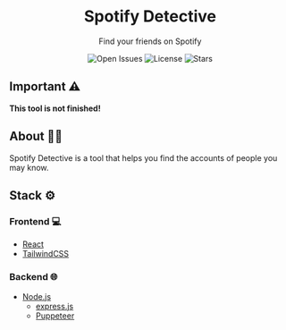<h1 align="center">
  Spotify Detective
</h1>
<!--<div align="center">
  <img src="https://user-images.githubusercontent.com/89240346/209046743-466eccb9-d3de-48ad-8a28-76f2e956e43b.png" width="200" height="200">
</div>-->
<p align="center">
  Find your friends on Spotify
</p>
<p align="center">
  <img src="https://img.shields.io/github/issues/arthurmatthew/spotify-detective" alt="Open Issues">
  <img src="https://img.shields.io/github/license/arthurmatthew/spotify-detective" alt="License">
  <img src="https://img.shields.io/github/stars/arthurmatthew/spotify-detective" alt="Stars">
</p>

## Important ⚠

**This tool is not finished!**

## About 💁‍♂️

Spotify Detective is a tool that helps you find the accounts of people you may know.

## Stack ⚙
### Frontend 💻
- [React](https://reactjs.org/)
- [TailwindCSS](www.tailwindcss.com)
### Backend 🌐
- [Node.js](www.nodejs.org)
  - [express.js](www.expressjs.com)
  - [Puppeteer](www.pptr.dev)
